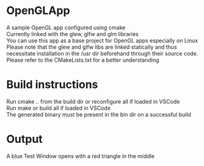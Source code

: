 # OpenGLApp
A sample OpenGL app configured using cmake  
Currently linked with the glew, glfw and glm libraries  
You can use this app as a base project for OpenGL apps especially on Linux  
Please note that the glew and glfw libs are linked statically and thus necessitate installation in the /usr dir beforehand through their source code. Please refer to the CMakeLists.txt for a better understanding  

# Build instructions
Run cmake .. from the build dir or reconfigure all if loaded in VSCode  
Run make or build all if loaded in VSCode  
The generated binary must be present in the bin dir on a successful build

# Output
A blue Test Window opens with a red triangle in the middle

